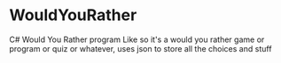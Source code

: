 # WouldYouRather
C# Would You Rather program
Like so it's a would you rather game or program or quiz or whatever, uses json to store all the choices and stuff
